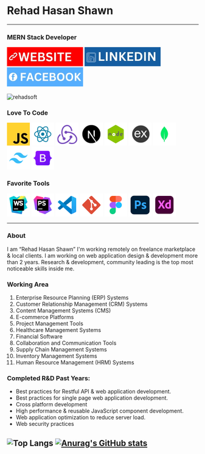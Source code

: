 # Rehad Hasan Shawn

---

### MERN Stack Developer

[![Alt Text](./WEBSITE.jpg)](https://rehadsoft.vercel.app)
[![Alt Text](./LINKEDIN.jpg)](https://www.linkedin.com/in/rehadsoft)
[![Alt Text](./FACEBOOK.jpg)](https://www.facebook.com/rehadsoft)

<p><img align="center" src="https://github-readme-streak-stats.herokuapp.com/?user=rehadsoft&theme=tokyonight" alt="rehadsoft" /></p>

### Love To Code
![Alt Text](./JS.jpg)
![Alt Text](./REACT.png)
![Alt Text](./REDUX.png)
![Alt Text](./NEXT.png)
![Alt Text](./NODE.png)
![Alt Text](./EXPRESS.png)
![Alt Text](./MONGODB.png)
![Alt Text](./TAILWIND-CSS.png)
![Alt Text](./BOOTSTRAP.png)

### Favorite Tools
![Alt Text](./WEBSTORM.png)
![Alt Text](./PHPSTORM.png)
![Alt Text](./VS-CODE.png)
![Alt Text](./GIT.png)
![Alt Text](./FIGMA.png)
![Alt Text](./PHOTOSHOP.png)
![Alt Text](./XD.png)

---
### About
<p>I am “Rehad Hasan Shawn”  I'm working remotely on freelance marketplace &  local clients. I am working on web application design & development more than 2 years. Research & development, community leading is the top most noticeable skills inside me.</p>

### Working Area
1. Enterprise Resource Planning (ERP) Systems
2. Customer Relationship Management (CRM) Systems
3. Content Management Systems (CMS)
4. E-commerce Platforms
5. Project Management Tools
6. Healthcare Management Systems
7. Financial Software
8. Collaboration and Communication Tools
9. Supply Chain Management Systems
10. Inventory Management Systems
11. Human Resource Management (HRM) Systems

### Completed R&D Past Years:
- Best practices for Restful API & web application development.
- Best practices for single page web application development.
- Cross platform development
- High performance & reusable JavaScript component development.
- Web application optimization to reduce server load.
- Web security practices

![Top Langs](https://github-readme-stats.vercel.app/api/top-langs/?username=rehadsoft&theme=tokyonight)
[![Anurag's GitHub stats](https://github-readme-stats.vercel.app/api?username=rehadsoft&theme=tokyonight)](https://github.com/rehadsoft/github-readme-stats)
---



